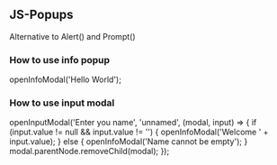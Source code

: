 ## JS-Popups
Alternative to Alert() and Prompt()

### How to use info popup
openInfoModal('Hello World');

### How to use input modal
openInputModal('Enter you name', 'unnamed', (modal, input) => {
  if (input.value != null && input.value != '') {
      openInfoModal('Welcome ' + input.value);
  }
  else {
      openInfoModal('Name cannot be empty');
  }
  modal.parentNode.removeChild(modal);
});
